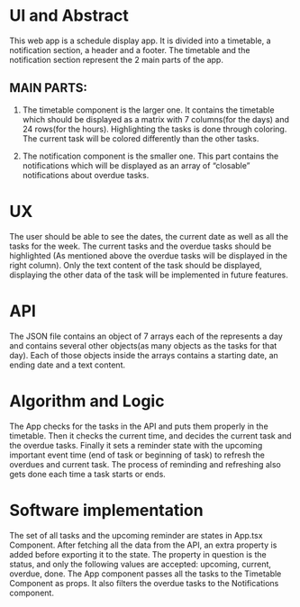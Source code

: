 # UI and Abstract
This web app is a schedule display app.
It is divided into a timetable, a notification section, a header and a footer. The timetable and the notification section represent the 2 main parts of the app.

## MAIN PARTS:
1. The timetable component is the larger one. It contains the timetable which should be displayed as a matrix with 7 columns(for the days) and 24 rows(for the hours). 
Highlighting the tasks is done through coloring. The current task will be colored differently than the other tasks.

2. The notification component is the smaller one. This part contains the notifications which will be displayed as an array of “closable” notifications about overdue tasks.

# UX
The user should be able to see the dates, the current date as well as all the tasks for the week. The current tasks and the overdue tasks should be highlighted (As mentioned above the overdue tasks will be displayed in the right column). 
Only the text content of the task should be displayed, displaying the other data of the task will be implemented in future features.

# API
The JSON file contains an object of 7 arrays each of the represents a day and contains several other objects(as many objects as the tasks for that day). Each of those objects inside the arrays contains a starting date, an ending date and a text content.

# Algorithm and Logic
The App checks for the tasks in the API and puts them properly in the timetable. Then it checks the current time, and decides the current task and the overdue tasks. Finally it sets a reminder state with the upcoming important event time (end of task or beginning of task) to refresh the overdues and current task. The process of reminding and refreshing also gets done each time a task starts or ends.

# Software implementation
The set of all tasks and the upcoming reminder are states in App.tsx Component.
After fetching all the data from the API, an extra property is added before exporting it to the state. The property in question is the status, and only the following values are accepted: upcoming, current, overdue, done. 
The App component passes all the tasks to the Timetable Component as props. It also filters the overdue tasks to the Notifications component.

